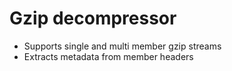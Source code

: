 # Gzip decompressor #

* Supports single and multi member gzip streams
* Extracts metadata from member headers
